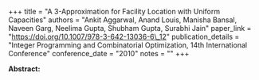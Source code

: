 +++
title = "A 3-Approximation for Facility Location with Uniform Capacities"
authors = "Ankit Aggarwal, Anand Louis, Manisha Bansal, Naveen Garg, Neelima Gupta, Shubham Gupta, Surabhi Jain"
paper_link = "https://doi.org/10.1007/978-3-642-13036-6\_12"
publication_details = "Integer Programming and Combinatorial Optimization,  14th International Conference"
conference_date = "2010"
notes = ""
+++

<b>Abstract:</b>
